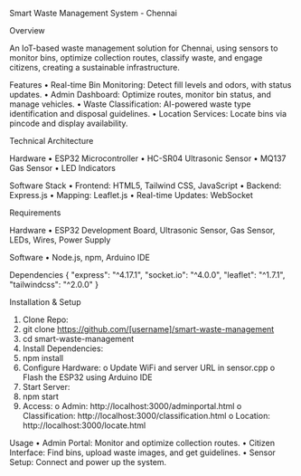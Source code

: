 Smart Waste Management System - Chennai

Overview

An IoT-based waste management solution for Chennai, using sensors to monitor bins, optimize collection routes, classify waste, and engage citizens, creating a sustainable infrastructure.

Features
•	Real-time Bin Monitoring: Detect fill levels and odors, with status updates.
•	Admin Dashboard: Optimize routes, monitor bin status, and manage vehicles.
•	Waste Classification: AI-powered waste type identification and disposal guidelines.
•	Location Services: Locate bins via pincode and display availability.

Technical Architecture

Hardware
•	ESP32 Microcontroller
•	HC-SR04 Ultrasonic Sensor
•	MQ137 Gas Sensor
•	LED Indicators

Software Stack
•	Frontend: HTML5, Tailwind CSS, JavaScript
•	Backend: Express.js
•	Mapping: Leaflet.js
•	Real-time Updates: WebSocket

Requirements

Hardware
•	ESP32 Development Board, Ultrasonic Sensor, Gas Sensor, LEDs, Wires, Power Supply

Software
•	Node.js, npm, Arduino IDE

Dependencies
{
  "express": "^4.17.1",
  "socket.io": "^4.0.0",
  "leaflet": "^1.7.1",
  "tailwindcss": "^2.0.0"
}

Installation & Setup

1.	Clone Repo:
2.	git clone https://github.com/[username]/smart-waste-management
3.	cd smart-waste-management
4.	Install Dependencies:
5.	npm install
6.	Configure Hardware:
o	Update WiFi and server URL in sensor.cpp
o	Flash the ESP32 using Arduino IDE
7.	Start Server:
8.	npm start
9.	Access:
o	Admin: http://localhost:3000/adminportal.html
o	Classification: http://localhost:3000/classification.html
o	Location: http://localhost:3000/locate.html


Usage
•	Admin Portal: Monitor and optimize collection routes.
•	Citizen Interface: Find bins, upload waste images, and get guidelines.
•	Sensor Setup: Connect and power up the system.

